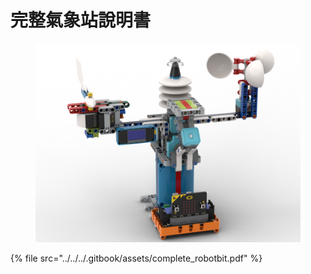 # 完整氣象站說明書

<figure><img src="../../../.gitbook/assets/complete_robotbit.png" alt=""><figcaption></figcaption></figure>

{% file src="../../../.gitbook/assets/complete_robotbit.pdf" %}
